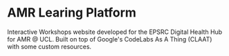 # AMR Learing Platform

Interactive Workshops website developed for the EPSRC Digital Health Hub for AMR @ UCL.
Built on top of Google's CodeLabs As A Thing (CLAAT) with some custom resources. 
